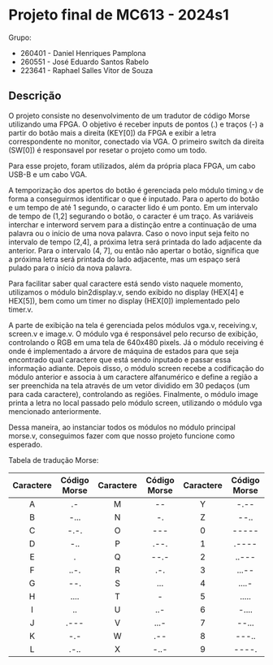 # Projeto final de MC613 - 2024s1

Grupo:
- 260401 - Daniel Henriques Pamplona
- 260551 - José Eduardo Santos Rabelo
- 223641 - Raphael Salles Vitor de Souza

## Descrição

O projeto consiste no desenvolvimento de um tradutor de código Morse utilizando uma FPGA. O objetivo é receber inputs de pontos (.) e traços (-) a partir do botão mais a direita (KEY[0]) da FPGA e exibir a letra correspondente no monitor, conectado via VGA. O primeiro switch da direita (SW[0]) é responsavel por resetar o projeto como um todo.

Para esse projeto, foram utilizados, além da própria placa FPGA, um cabo USB-B e um cabo VGA.

A temporização dos apertos do botão é gerenciada pelo módulo timing.v de forma a conseguirmos identificar o que é inputado. Para o aperto do botão e um tempo de até 1 segundo, o caracter lido é um ponto. Em um intervalo de tempo de (1,2] segurando o botão, o caracter é um traço. As variáveis interchar e interword servem para a distinção entre a continuação de uma palavra ou o início de uma nova palavra. Caso o novo input seja feito no intervalo de tempo (2,4], a próxima letra será printada do lado adjacente da anterior. Para o intervalo (4, 7], ou então não apertar o botão, significa que a próxima letra será printada do lado adjacente, mas um espaço será pulado para o início da nova palavra.

Para facilitar saber qual caractere está sendo visto naquele momento, utilizamos o módulo bin2display.v, sendo exibido no display (HEX[4] e HEX[5]), bem como um timer no display (HEX[0]) implementado pelo timer.v.

A parte de exibição na tela é gerenciada pelos módulos vga.v, receiving.v, screen.v e image.v. O módulo vga é responsável pelo recurso de exibição, controlando o RGB em uma tela de 640x480 pixels. Já o módulo receiving é onde é implementado a árvore de máquina de estados para que seja encontrado qual caractere que está sendo inputado e passar essa informação adiante. Depois disso, o módulo screen recebe a codificação do módulo anterior e associa à um caractere alfanumérico e define a região a ser preenchida na tela através de um vetor dividido em 30 pedaços (um para cada caractere), controlando as regiões. Finalmente, o módulo image printa a letra no local passado pelo módulo screen, utilizando o módulo vga mencionado anteriormente.
 
Dessa maneira, ao instanciar todos os módulos no módulo principal morse.v, conseguimos fazer com que nosso projeto funcione como esperado.

Tabela de tradução Morse:

| Caractere | Código Morse | Caractere | Código Morse | Caractere | Código Morse |
|:---------:|:------------:|:---------:|:------------:|:---------:|:------------:|
|     A     |      .-      |     M     |      --      |     Y     |     -.--     |
|     B     |     -...     |     N     |      -.      |     Z     |     --..     |
|     C     |     -.-.     |     O     |      ---     |     0     |     -----    |
|     D     |     -..      |     P     |     .--.     |     1     |     .----    |
|     E     |      .       |     Q     |     --.-     |     2     |     ..---    |
|     F     |     ..-.     |     R     |      .-.     |     3     |     ...--    |
|     G     |     --.      |     S     |      ...     |     4     |     ....-    |
|     H     |     ....     |     T     |       -      |     5     |     .....    |
|     I     |      ..      |     U     |     ..-      |     6     |    -....     |
|     J     |     .---     |     V     |     ...-     |     7     |    --...     |
|     K     |      -.-     |     W     |     .--      |     8     |    ---..     |
|     L     |     .-..     |     X     |     -..-     |     9     |    ----.     |


